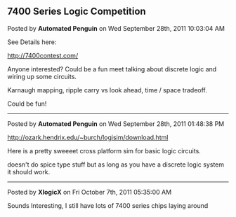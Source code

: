 ## 7400 Series Logic Competition
Posted by **Automated Penguin** on Wed September 28th, 2011 10:03:04 AM

See Details here:

<!-- m --><a class="postlink" href="http://7400contest.com/">http://7400contest.com/</a><!-- m -->

Anyone interested? Could be a fun meet talking about discrete logic and wiring up some circuits.

Karnaugh mapping, ripple carry vs look ahead, time / space tradeoff.

Could be fun!

--------------------------------------------------------------------------------

Posted by **Automated Penguin** on Wed September 28th, 2011 01:48:38 PM

<!-- m --><a class="postlink" href="http://ozark.hendrix.edu/~burch/logisim/download.html">http://ozark.hendrix.edu/~burch/logisim/download.html</a><!-- m -->

Here is a pretty sweeeet cross platform sim for basic logic circuits.

doesn't do spice type stuff but as long as you have a discrete logic system it should work.

--------------------------------------------------------------------------------

Posted by **XlogicX** on Fri October 7th, 2011 05:35:00 AM

Sounds Interesting, I still have lots of 7400 series chips laying around
